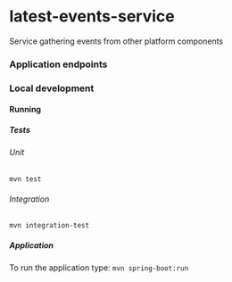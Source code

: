 # latest-events-service
Service gathering events from other platform components

### Application endpoints

### Local development
#### Running
##### Tests
###### Unit
```mvn test```
###### Integration
```mvn integration-test ```
##### Application
  
To run the application type:
```mvn spring-boot:run```

